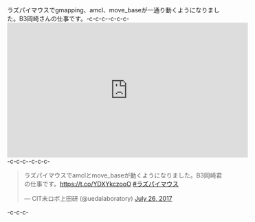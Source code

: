 ラズパイマウスでgmapping、amcl、move_baseが一通り動くようになりました。B3岡崎さんの仕事です。-c-c-c--c-c-c-<iframe width="560" height="315" src="https://www.youtube.com/embed/ngdNWk1a2mI" frameborder="0" allowfullscreen></iframe>-c-c-c--c-c-c-<blockquote class="twitter-tweet" data-partner="tweetdeck"><p lang="ja" dir="ltr">ラズパイマウスでamclとmove_baseが動くようになりました。B3岡崎君の仕事です。<a href="https://t.co/YDXYkczooO">https://t.co/YDXYkczooO</a> <a href="https://twitter.com/hashtag/%E3%83%A9%E3%82%BA%E3%83%91%E3%82%A4%E3%83%9E%E3%82%A6%E3%82%B9?src=hash">#ラズパイマウス</a></p>&mdash; CIT未ロボ上田研 (\@uedalaboratory) <a href="https://twitter.com/uedalaboratory/status/890134482967298048">July 26, 2017</a></blockquote>-c-c-c-<script async src="//platform.twitter.com/widgets.js" charset="utf-8"></script>
